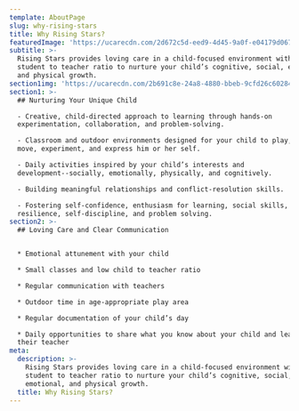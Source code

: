```yaml
---
template: AboutPage
slug: why-rising-stars
title: Why Rising Stars?
featuredImage: 'https://ucarecdn.com/2d672c5d-eed9-4d45-9a0f-e04179d067a6/'
subtitle: >-
  Rising Stars provides loving care in a child-focused environment with a low
  student to teacher ratio to nurture your child’s cognitive, social, emotional,
  and physical growth.
section1img: 'https://ucarecdn.com/2b691c8e-24a8-4880-bbeb-9cfd26c60284/'
section1: >-
  ## Nurturing Your Unique Child

  - Creative, child-directed approach to learning through hands-on
  experimentation, collaboration, and problem-solving.

  - Classroom and outdoor environments designed for your child to play, create,
  move, experiment, and express him or her self.

  - Daily activities inspired by your child’s interests and
  development--socially, emotionally, physically, and cognitively.

  - Building meaningful relationships and conflict-resolution skills.

  - Fostering self-confidence, enthusiasm for learning, social skills,
  resilience, self-discipline, and problem solving.
section2: >-
  ## Loving Care and Clear Communication


  * Emotional attunement with your child

  * Small classes and low child to teacher ratio

  * Regular communication with teachers

  * Outdoor time in age-appropriate play area

  * Regular documentation of your child’s day

  * Daily opportunities to share what you know about your child and learn from
  their teacher
meta:
  description: >-
    Rising Stars provides loving care in a child-focused environment with a low
    student to teacher ratio to nurture your child’s cognitive, social,
    emotional, and physical growth.
  title: Why Rising Stars?
---
```


